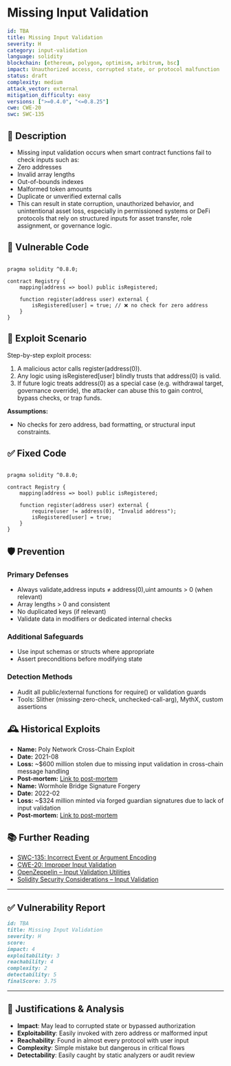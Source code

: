 # Missing Input Validation 

```YAML
id: TBA
title: Missing Input Validation 
severity: H
category: input-validation
language: solidity
blockchain: [ethereum, polygon, optimism, arbitrum, bsc]
impact: Unauthorized access, corrupted state, or protocol malfunction
status: draft
complexity: medium
attack_vector: external
mitigation_difficulty: easy
versions: [">=0.4.0", "<=0.8.25"]
cwe: CWE-20
swc: SWC-135
```

## 📝 Description

- Missing input validation occurs when smart contract functions fail to check inputs such as:
- Zero addresses
- Invalid array lengths
- Out-of-bounds indexes
- Malformed token amounts
- Duplicate or unverified external calls
- This can result in state corruption, unauthorized behavior, and unintentional asset loss, especially in permissioned systems or DeFi protocols that rely on structured inputs for asset transfer, role assignment, or governance logic.

## 🚨 Vulnerable Code

```solidity

pragma solidity ^0.8.0;

contract Registry {
    mapping(address => bool) public isRegistered;

    function register(address user) external {
        isRegistered[user] = true; // ❌ no check for zero address
    }
}
```

## 🧪 Exploit Scenario

Step-by-step exploit process:

1. A malicious actor calls register(address(0)).
2. Any logic using isRegistered[user] blindly trusts that address(0) is valid.
3. If future logic treats address(0) as a special case (e.g. withdrawal target, governance override), the attacker can abuse this to gain control, bypass checks, or trap funds.

**Assumptions:**

- No checks for zero address, bad formatting, or structural input constraints.

## ✅ Fixed Code

```solidity

pragma solidity ^0.8.0;

contract Registry {
    mapping(address => bool) public isRegistered;

    function register(address user) external {
        require(user != address(0), "Invalid address");
        isRegistered[user] = true;
    }
}
```

## 🛡️ Prevention

### Primary Defenses

- Always validate,address inputs ≠ address(0),uint amounts > 0 (when relevant)
- Array lengths > 0 and consistent
- No duplicated keys (if relevant)
- Validate data in modifiers or dedicated internal checks

### Additional Safeguards

- Use input schemas or structs where appropriate
- Assert preconditions before modifying state

### Detection Methods

- Audit all public/external functions for require() or validation guards
- Tools: Slither (missing-zero-check, unchecked-call-arg), MythX, custom assertions

## 🕰️ Historical Exploits

- **Name:** Poly Network Cross-Chain Exploit 
- **Date:** 2021-08 
- **Loss:** ~$600 million stolen due to missing input validation in cross-chain message handling 
- **Post-mortem:** [Link to post-mortem](https://coinmetro.com/learning-lab/smart-contract-vulnerabilities-case-studies) 
- **Name:** Wormhole Bridge Signature Forgery 
- **Date:** 2022-02 
- **Loss:** ~$324 million minted via forged guardian signatures due to lack of input validation 
- **Post-mortem:** [Link to post-mortem](https://www.hackerone.com/blog/smart-contracts-common-vulnerabilities-and-real-world-cases) 

## 📚 Further Reading

- [SWC-135: Incorrect Event or Argument Encoding](https://swcregistry.io/docs/SWC-135) 
- [CWE-20: Improper Input Validation](https://cwe.mitre.org/data/definitions/20.html) 
- [OpenZeppelin – Input Validation Utilities](https://docs.openzeppelin.com/contracts/4.x/api/utils#Address) 
- [Solidity Security Considerations – Input Validation](https://docs.soliditylang.org/en/latest/security-considerations.html#input-validation) 

---

## ✅ Vulnerability Report

```markdown
id: TBA
title: Missing Input Validation 
severity: H
score:
impact: 4    
exploitability: 3 
reachability: 4   
complexity: 2    
detectability: 5  
finalScore: 3.75
```

---

## 📄 Justifications & Analysis

- **Impact**: May lead to corrupted state or bypassed authorization
- **Exploitability**: Easily invoked with zero address or malformed input
- **Reachability**: Found in almost every protocol with user input
- **Complexity**: Simple mistake but dangerous in critical flows
- **Detectability**: Easily caught by static analyzers or audit review